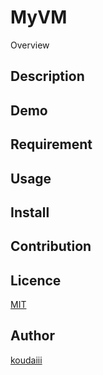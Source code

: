 MyVM
====

Overview

## Description

## Demo

## Requirement

## Usage

## Install

## Contribution

## Licence

[MIT](https://github.com/koudaiii/myvm/blob/main/LICENCE)

## Author

[koudaiii](https://github.com/koudaiii)
